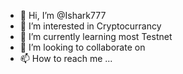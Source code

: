 - 👋 Hi, I’m @Ishark777
- 👀 I’m interested in Cryptocurrancy 
- 🌱 I’m currently learning most Testnet 
- 💞️ I’m looking to collaborate on 
- 📫 How to reach me ...

<!---
Ishark777/Ishark777 is a ✨ special ✨ repository because its `README.md` (this file) appears on your GitHub profile.
You can click the Preview link to take a look at your changes.
--->
